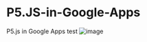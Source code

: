 # P5.JS-in-Google-Apps
P5.js in Google Apps test
![image](https://user-images.githubusercontent.com/23522577/120076027-ff475800-c0a3-11eb-8db0-ebb775cb749a.png)

